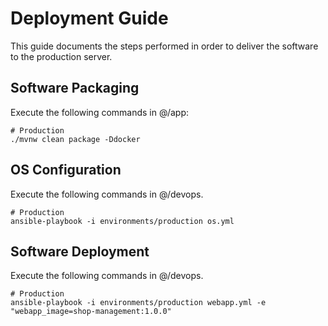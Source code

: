 # Deployment Guide
This guide documents the steps performed in order to deliver the software to the production server.

## Software Packaging
Execute the following commands in @/app:

    # Production
    ./mvnw clean package -Ddocker

## OS Configuration
Execute the following commands in @/devops.

    # Production
    ansible-playbook -i environments/production os.yml

## Software Deployment
Execute the following commands in @/devops.

    # Production
    ansible-playbook -i environments/production webapp.yml -e "webapp_image=shop-management:1.0.0"